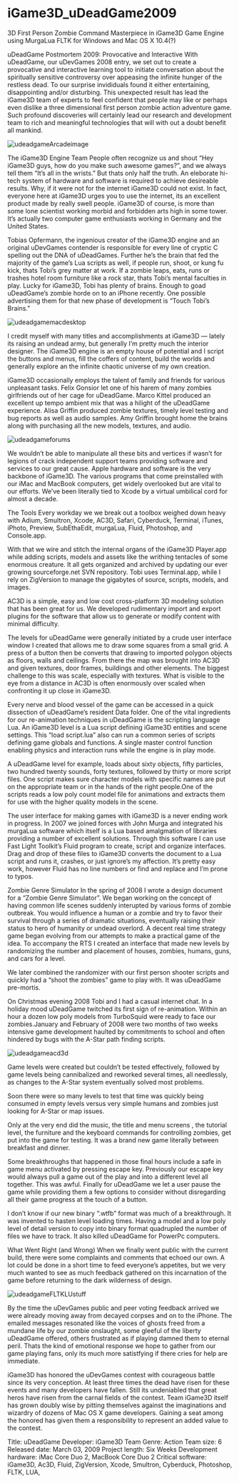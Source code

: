 # iGame3D_uDeadGame2009
3D First Person Zombie Command Masterpiece in iGame3D Game Engine using MurgaLua FLTK for Windows and Mac OS X 10.4(?)

uDeadGame Postmortem 2009:
Provocative and Interactive
With uDeadGame, our uDevGames 2008 entry, we set out to create a provocative and interactive learning tool to initiate conversation about the spiritually sensitive controversy over appeasing the infinite hunger of the restless dead. To our surprise invididuals found it either entertaining, disappointing and/or disturbing. This unexpected result has lead the iGame3D team of experts to feel confident that people may like or perhaps even dislike a three dimensional first person zombie action adventure game. Such profound discoveries will certainly lead our research and development team to rich and meaningful technologies that will with out a doubt benefit all mankind.

![udeadgameArcadeimage](https://user-images.githubusercontent.com/238475/40210498-8308f20e-5a02-11e8-8981-60ac5fb18b98.png)


The iGame3D Engine Team
People often recognize us and shout “Hey iGame3D guys, how do you make such awesome games?”, and we always tell them “It’s all in the wrists.” But thats only half the truth. An eleborate hi-tech system of hardware and software is required to achieve desireable results. Why, if it were not for the internet iGame3D could not exist. In fact, everyone here at iGame3D urges you to use the internet, its an excellent product made by really swell people. iGame3D of course, is more than some lone scientist working morbid and forbidden arts high in some tower. It’s actually two computer game enthusiasts working in Germany and the United States.

Tobias Opfermann, the ingenious creator of the iGame3D engine and an original uDevGames contender is responsible for every line of cryptic C spelling out the DNA of uDeadGames. Further he’s the brain that fed the majority of the game’s Lua scripts as well, if people run, shoot, or kung fu kick, thats Tobi’s grey matter at work. If a zombie leaps, eats, runs or trashes hotel room furniture like a rock star, thats Tobi’s mental faculties in play. Lucky for iGame3D, Tobi has plenty of brains. Enough to goad uDeadGame’s zombie horde on to an iPhone recently. One possible advertising them for that new phase of development is “Touch Tobi’s Brains.”

![udeadgamemacdesktop](https://user-images.githubusercontent.com/238475/40210503-89467a74-5a02-11e8-8597-2f601796e57e.png)


I credit myself with many titles and accomplishments at iGame3D — lately its raising an undead army, but generally I’m pretty much the interior designer. The iGame3D engine is an empty house of potential and I script the buttons and menus, fill the coffers of content, build the worlds and generally explore an the infinite chaotic universe of my own creation.

iGame3D occasionally employs the talent of family and friends for various unpleasant tasks. Felix Gonsior let one of his harem of many zombies girlfriends out of her cage for uDeadGame. Marco Kittel produced an excellent up tempo ambient mix that was a hilight of the uDeadGame experience. Alisa Griffin produced zombie textures, timely level testing and bug reports as well as audio samples. Amy Griffin brought home the brains along with purchasing all the new models, textures, and audio.

![udeadgameforums](https://user-images.githubusercontent.com/238475/40210508-8da6295c-5a02-11e8-988b-7e81e161facf.png)

We wouldn’t be able to manipulate all these bits and vertices if wasn’t for legions of crack independent support teams providing software and services to our great cause. Apple hardware and software is the very backbone of iGame3D. The various programs that come preinstalled with our iMac and MacBook computers, get widely overlooked but are vital to our efforts. We’ve been literally tied to Xcode by a virtual umbilical cord for almost a decade.

The Tools
Every workday we we break out a toolbox weighed down heavy with Adium, Smultron, Xcode, AC3D, Safari, Cyberduck, Terminal, iTunes, iPhoto, Preview, SubEthaEdit, murgaLua, Fluid, Photoshop, and Console.app.

With that we wire and stitch the internal organs of the iGame3D Player.app while adding scripts, models and assets like the writhing tentacles of some enormous creature. It all gets organized and archived by updating our ever growing sourceforge.net SVN repository. Tobi uses Terminal.app, while I rely on ZigVersion to manage the gigabytes of source, scripts, models, and images.

AC3D is a simple, easy and low cost cross-platform 3D modeling solution that has been great for us. We developed rudimentary import and export plugins for the software that allow us to generate or modify content with minimal difficulty.

The levels for uDeadGame were generally initiated by a crude user interface window I created that allows me to draw some squares from a small grid. A press of a button then be converts that drawing to imported polygon objects as floors, walls and ceilings. From there the map was brought into AC3D and given textures, door frames, buildings and other elements. The biggest challenge to this was scale, especially with textures. What is visible to the eye from a distance in AC3D is often enormously over scaled when confronting it up close in iGame3D.

Every nerve and blood vessel of the game can be accessed in a quick dissection of uDeadGame’s resident Data folder. One of the vital ingredients for our re-animation techniques in uDeadGame is the scripting language Lua. An iGame3D level is a Lua script defining iGame3D entities and scene settings. This “load script.lua” also can run a common series of scripts defining game globals and functions. A single master control function enabling physics and interaction runs while the engine is in play mode.

A uDeadGame level for example, loads about sixty objects, fifty particles, two hundred twenty sounds, forty textures, followed by thirty or more script files. One script makes sure character models with specific names are put on the appropriate team or in the hands of the right people.One of the scripts reads a low poly count model file for animations and extracts them for use with the higher quality models in the scene.

The user interface for making games with iGame3D is a never ending work in progress. In 2007 we joined forces with John Murga and integrated his murgaLua software which itself is a Lua based amalgmation of libraries providing a number of excellent solutions. Through this software I can use Fast Light Toolkit’s Fluid program to create, script and organize interfaces. Drag and drop of these files to iGame3D converts the document to a Lua script and runs it, crashes, or just ignore’s my affection. It’s pretty easy work, however Fluid has no line numbers or find and replace and I’m prone to typos.

Zombie Genre Simulator
In the spring of 2008 I wrote a design document for a “Zombie Genre Simulator”. We began working on the concept of having common life scenes suddenly interupted by various forms of zombie outbreak. You would influence a human or a zombie and try to favor their survival through a series of dramatic situations, eventually raising their status to hero of humanity or undead overlord. A decent real time strategy game began evolving from our attempts to make a practical game of the idea. To accompany the RTS I created an interface that made new levels by randomizing the number and placement of houses, zombies, humans, guns, and cars for a level.

We later combined the randomizer with our first person shooter scripts and quickly had a “shoot the zombies” game to play with. It was uDeadGame pre-mortis.

On Christmas evening 2008 Tobi and I had a casual internet chat. In a holiday mood uDeadGame twitched its first sign of re-animation. Within an hour a dozen low poly models from TurboSquid were ready to face our zombies.January and February of 2008 were two months of two weeks intensive game development haulted by commitments to school and often hindered by bugs with the A-Star path finding scripts.

![udeadgameacd3d](https://user-images.githubusercontent.com/238475/40210512-916d36fc-5a02-11e8-9f35-665b40befa7d.png)

Game levels were created but couldn’t be tested effectively, followed by game levels being cannibalized and reworked several times, all needlessly, as changes to the A-Star system eventually solved most problems.

Soon there were so many levels to test that time was quickly being consumed in empty levels versus very simple humans and zombies just looking for A-Star or map issues.

Only at the very end did the music, the title and menu screens , the tutorial level, the furniture and the keyboard commands for controlling zombies, get put into the game for testing. It was a brand new game literally between breakfast and dinner.

Some breakthroughs that happened in those final hours include a safe in game menu activated by pressing escape key. Previously our escape key would always pull a game out of the play and into a different level all together. This was awful. Finally for uDeadGame we let a user pause the game while providing them a few options to consider without disregarding all their game progress at the touch of a button.

I don’t know if our new binary “.wtfb” format was much of a breakthrough. It was invented to hasten level loading times. Having a model and a low poly level of detail version to copy into binary format quadrupled the number of files we have to track. It also killed uDeadGame for PowerPc computers.

What Went Right (and Wrong)
When we finally went public with the current build, there were some complaints and comments that echoed our own. A lot could be done in a short time to feed everyone’s appetites, but we very much wanted to see as much feedback gathered on this incarnation of the game before returning to the dark wilderness of design.

![udeadgameFLTKLUstuff](https://user-images.githubusercontent.com/238475/40210517-97f4f226-5a02-11e8-9919-34425e746b2e.png)

By the time the uDevGames public and peer voting feedback arrived we were already moving away from decayed corpses and on to the iPhone. The emailed messages resonated like the voices of ghosts freed from a mundane life by our zombie onslaught, some gleeful of the liberty uDeadGame offered, others frustrated as if playing damned them to eternal peril. Thats the kind of emotional response we hope to gather from our game playing fans, only its much more satistfying if there cries for help are immediate.

iGame3D has honored the uDevGames contest with courageous battle since its very conception. At least three times the dead have risen for these events and many developers have fallen. Still its undeniabled that great heros have risen from the carnal fields of the contest. Team iGame3D itself has grown doubly wise by pitting themselves against the imaginations and wizardry of dozens of Mac OS X game developers. Gaining a seat among the honored has given them a responsibility to represent an added value to the contest.

Title: uDeadGame
Developer: iGame3D Team
Genre: Action
Team size: 6
Released date: March 03, 2009
Project length: Six Weeks
Development hardware: iMac Core Duo 2, MacBook Core Duo 2
Critical software: iGame3D, Ac3D, Fluid, ZigVersion, Xcode, Smultron, Cyberduck, Photoshop, FLTK, LUA, 
